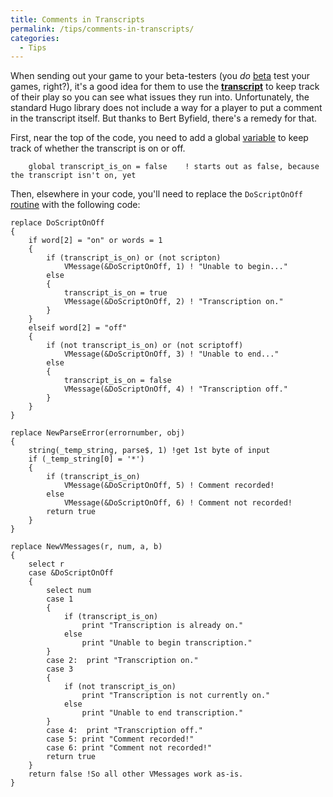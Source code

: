 ```yaml
---
title: Comments in Transcripts
permalink: /tips/comments-in-transcripts/
categories: 
  - Tips
---
```


When sending out your game to your beta-testers (you *do*
[beta](betatesting/) test your games, right?), it's a good idea for
them to use the **[transcript](definitions/transcript/)** to keep track of
their play so you can see what issues they run into. Unfortunately, the
standard Hugo library does not include a way for a player to put a
comment in the transcript itself. But thanks to Bert Byfield, there's a
remedy for that.

First, near the top of the code, you need to add a global
[variable](basics/variables/) to keep track of whether the transcript
is on or off.

        global transcript_is_on = false    ! starts out as false, because the transcript isn't on, yet

Then, elsewhere in your code, you'll need to replace the `DoScriptOnOff`
[routine](routines/) with the following code:

    replace DoScriptOnOff
    {
        if word[2] = "on" or words = 1
        {
            if (transcript_is_on) or (not scripton)
                VMessage(&DoScriptOnOff, 1) ! "Unable to begin..."
            else
            {
                transcript_is_on = true
                VMessage(&DoScriptOnOff, 2) ! "Transcription on."
            }
        }
        elseif word[2] = "off"
        {
            if (not transcript_is_on) or (not scriptoff)
                VMessage(&DoScriptOnOff, 3) ! "Unable to end..."
            else
            {
                transcript_is_on = false
                VMessage(&DoScriptOnOff, 4) ! "Transcription off."
            }
        }
    }

    replace NewParseError(errornumber, obj)
    {
        string(_temp_string, parse$, 1) !get 1st byte of input
        if (_temp_string[0] = '*')
        {
            if (transcript_is_on)
                VMessage(&DoScriptOnOff, 5) ! Comment recorded!
            else
                VMessage(&DoScriptOnOff, 6) ! Comment not recorded!
            return true
        }
    }

    replace NewVMessages(r, num, a, b)
    {
        select r
        case &DoScriptOnOff
        {
            select num
            case 1
            {
                if (transcript_is_on)
                    print "Transcription is already on."
                else
                    print "Unable to begin transcription."
            }
            case 2:  print "Transcription on."
            case 3
            {
                if (not transcript_is_on)
                    print "Transcription is not currently on."
                else
                    print "Unable to end transcription."
            }
            case 4:  print "Transcription off."
            case 5: print "Comment recorded!"
            case 6: print "Comment not recorded!"
            return true
        }
        return false !So all other VMessages work as-is.
    }
